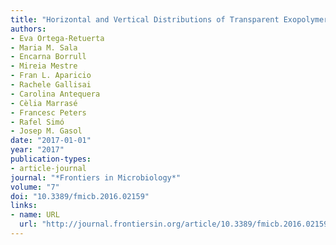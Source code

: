 ```yaml
---
title: "Horizontal and Vertical Distributions of Transparent Exopolymer Particles (TEP) in the NW Mediterranean Sea Are Linked to Chlorophyll a and O2 Variability"
authors:
- Eva Ortega-Retuerta
- Maria M. Sala
- Encarna Borrull
- Mireia Mestre
- Fran L. Aparicio
- Rachele Gallisai
- Carolina Antequera
- Cèlia Marrasé
- Francesc Peters
- Rafel Simó
- Josep M. Gasol
date: "2017-01-01"
year: "2017"
publication-types:
- article-journal
journal: "*Frontiers in Microbiology*"
volume: "7"
doi: "10.3389/fmicb.2016.02159"
links:
- name: URL
  url: "http://journal.frontiersin.org/article/10.3389/fmicb.2016.02159/full"
---
```

